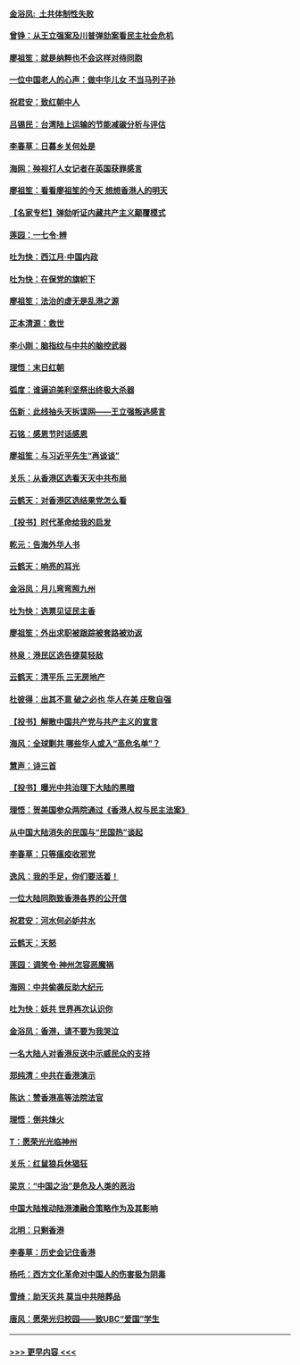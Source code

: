 #### [金浴凤:  土共体制性失败](../pages/nsc993/n11699361.md?t=12041511) 
#### [曾铮：从王立强案及川普弹劾案看民主社会危机](../pages/nsc993/n11699318.md?t=12041511) 
#### [廖祖笙：就是纳粹也不会这样对待同胞](../pages/nsc993/n11697658.md?t=12041511) 
#### [一位中国老人的心声：做中华儿女 不当马列子孙](../pages/nsc993/n11697525.md?t=12041511) 
#### [祝君安：致红朝中人](../pages/nsc993/n11697518.md?t=12041511) 
#### [吕锡民：台湾陆上运输的节能减碳分析与评估](../pages/nsc993/n11694983.md?t=12041511) 
#### [李春草：日暮乡关何处是](../pages/nsc993/n11694805.md?t=12041511) 
#### [海网：殃视打人女记者在英国获罪感言](../pages/nsc993/n11693832.md?t=12041511) 
#### [廖祖笙：看看廖祖笙的今天 想想香港人的明天](../pages/nsc993/n11693707.md?t=12041511) 
#### [【名家专栏】弹劾听证内藏共产主义颠覆模式](../pages/nsc993/n11693563.md?t=12041511) 
#### [莲园：一七令‧辨](../pages/nsc993/n11692558.md?t=12041511) 
#### [吐为快：西江月·中国内政](../pages/nsc993/n11692071.md?t=12041511) 
#### [吐为快：在保党的旗帜下](../pages/nsc993/n11691188.md?t=12041511) 
#### [廖祖笙：法治的虚无是乱港之源](../pages/nsc993/n11690605.md?t=12041511) 
#### [正本清源：救世](../pages/nsc993/n11689134.md?t=12041511) 
#### [李小刚：脑指纹与中共的脑控武器](../pages/nsc993/n11688900.md?t=12041511) 
#### [理悟：末日红朝](../pages/nsc993/n11688829.md?t=12041511) 
#### [弧度：谁逼迫美利坚祭出终极大杀器](../pages/nsc993/n11688735.md?t=12041511) 
#### [伍新：此线抽头天拆谍网——王立强叛逃感言](../pages/nsc993/n11687981.md?t=12041511) 
#### [石铭：感恩节时话感恩](../pages/nsc993/n11687568.md?t=12041511) 
#### [廖祖笙：与习近平先生“再谈谈”](../pages/nsc993/n11687005.md?t=12041511) 
#### [关乐：从香港区选看天灭中共布局](../pages/nsc993/n11686647.md?t=12041511) 
#### [云鹤天：对香港区选结果党怎么看](../pages/nsc993/n11686216.md?t=12041511) 
#### [【投书】时代革命给我的启发](../pages/nsc993/n11684287.md?t=12041511) 
#### [乾元：告海外华人书](../pages/nsc993/n11684044.md?t=12041511) 
#### [云鹤天：响亮的耳光](../pages/nsc993/n11684254.md?t=12041511) 
#### [金浴凤：月儿弯弯照九州](../pages/nsc993/n11684231.md?t=12041511) 
#### [吐为快：选票见证民主香](../pages/nsc993/n11684206.md?t=12041511) 
#### [廖祖笙：外出求职被跟踪被套路被劝返](../pages/nsc993/n11683874.md?t=12041511) 
#### [林泉：港民区选告捷莫轻敌](../pages/nsc993/n11683930.md?t=12041511) 
#### [云鹤天：清平乐 三无房地产](../pages/nsc993/n11681521.md?t=12041511) 
#### [杜彼得：出其不意 破之必也 华人在美 庄敬自强](../pages/nsc993/n11679554.md?t=12041511) 
#### [【投书】解散中国共产党与共产主义的宣言](../pages/nsc993/n11679177.md?t=12041511) 
#### [海风：全球剿共 哪些华人或入“高危名单”？](../pages/nsc993/n11678617.md?t=12041511) 
#### [慧声：诗三首](../pages/nsc993/n11678848.md?t=12041511) 
#### [【投书】曝光中共治理下大陆的黑暗](../pages/nsc993/n11678674.md?t=12041511) 
#### [理悟：贺美国参众两院通过《香港人权与民主法案》](../pages/nsc993/n11678104.md?t=12041511) 
#### [从中国大陆消失的民国与“民国热”谈起](../pages/nsc993/n11678075.md?t=12041511) 
#### [李春草：只等瘟疫收邪党](../pages/nsc993/n11677308.md?t=12041511) 
#### [逸风：我的手足，你们要活着！](../pages/nsc993/n11676352.md?t=12041511) 
#### [一位大陆同胞致香港各界的公开信](../pages/nsc993/n11675761.md?t=12041511) 
#### [祝君安：河水何必妒井水](../pages/nsc993/n11675746.md?t=12041511) 
#### [云鹤天：天怒](../pages/nsc993/n11675718.md?t=12041511) 
#### [莲园：调笑令‧神州怎容恶魔祸](../pages/nsc993/n11675648.md?t=12041511) 
#### [海网：中共偷袭反助大纪元](../pages/nsc993/n11673515.md?t=12041511) 
#### [吐为快：妖共 世界再次认识你](../pages/nsc993/n11673506.md?t=12041511) 
#### [金浴凤：香港，请不要为我哭泣](../pages/nsc993/n11673248.md?t=12041511) 
#### [一名大陆人对香港反送中示威民众的支持](../pages/nsc993/n11672615.md?t=12041511) 
#### [郑纯清：中共在香港演示](../pages/nsc993/n11670539.md?t=12041511) 
#### [陈达：赞香港高等法院法官](../pages/nsc993/n11669542.md?t=12041511) 
#### [理悟：倒共烽火](../pages/nsc993/n11668844.md?t=12041511) 
#### [T：愿荣光光临神州](../pages/nsc993/n11668421.md?t=12041511) 
#### [关乐：红鼠狼兵休猖狂](../pages/nsc993/n11668378.md?t=12041511) 
#### [梁京：“中国之治”是危及人类的恶治](../pages/nsc993/n11668328.md?t=12041511) 
#### [中国大陆推动陆港澳融合策略作为及其影响](../pages/nsc993/n11668157.md?t=12041511) 
#### [北明：只剩香港](../pages/nsc993/n11668002.md?t=12041511) 
#### [李春草：历史会记住香港](../pages/nsc993/n11667927.md?t=12041511) 
#### [杨吒：西方文化革命对中国人的伤害极为阴毒](../pages/nsc993/n11664521.md?t=12041511) 
#### [雪绮：助天灭共 莫当中共陪葬品](../pages/nsc993/n11662650.md?t=12041511) 
#### [唐风：愿荣光归校园——致UBC“爱国”学生](../pages/nsc993/n11662194.md?t=12041511) 

----
#### [ >>> 更早内容 <<< ](../indexes/nsc993-earlier.md)
